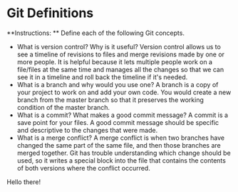 # Git Definitions

**Instructions: ** Define each of the following Git concepts.

* What is version control?  Why is it useful? Version control allows us to see a timeline of revisions to files and merge revisions made by one or more people. It is helpful because it lets multiple people work on a file/files at the same time and manages all the changes so that we can see it in a timeline and roll back the timeline if it's needed.  
* What is a branch and why would you use one? A branch is a copy of your project to work on and add your own code. You would create a new branch from the master branch so that it preserves the working condition of the master branch.  
* What is a commit? What makes a good commit message? A commit is a save point for your files. A good commit message should be specific and descriptive to the changes that were made. 
* What is a merge conflict? A merge conflict is when two branches have changed the same part of the same file, and then those branches are merged together. Git has trouble understanding which change should be used, so it writes a special block into the file that contains the contents of both versions where the conflict occurred. 

Hello there! 